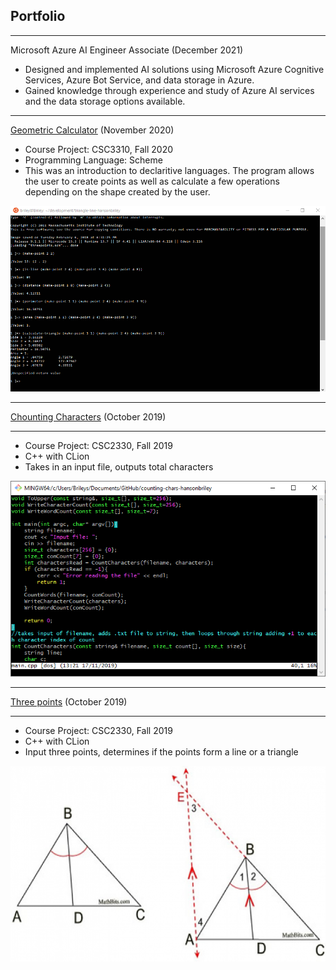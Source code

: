## Portfolio

---
Microsoft Azure AI Engineer Associate (December 2021)
- Designed and implemented AI solutions using Microsoft Azure Cognitive Services, Azure Bot Service, and data storage in Azure.
- Gained knowledge through experience and study of Azure AI services and the data storage options available.
---

[Geometric Calculator](https://github.com/csc3310-fall2020/triangle-line-hansonbriley) (November 2020)
- Course Project: CSC3310, Fall 2020
- Programming Language: Scheme
- This was an introduction to declaritive languages. The program allows the user to create points as well as calculate a few operations depending on the shape created by the user. 

<img src="images/scheme.PNG?raw=true">

---

[Chounting Characters](https://github.com/csc2330-fall2019/counting-chars-hansonbriley) (October 2019)

---
- Course Project: CSC2330, Fall 2019
- C++ with CLion
- Takes in an input file, outputs total characters

<img src="images/CountingCharacters.png?raw=true">

---

[Three points](https://github.com/csc2330-fall2019/three-points-hansonbriley) (October 2019)

---
- Course Project: CSC2330, Fall 2019
- C++ with CLion
- Input three points, determines if the points form a line or a triangle
 
<img src="images/angbiswhite1a_resized.png?raw=true">


